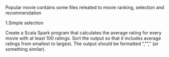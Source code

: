 Popular movie contains some files releated to movie ranking, selection and recommendation

1.Simple selection

Create a Scala Spark program that calculates the average rating for every movie with at least 100 ratings.  Sort the output so that it includes average ratings from smallest to largest.  The output should be formatted <Movie Name>”,”<Average>”,”<Number of Ratings> (or something similar).
